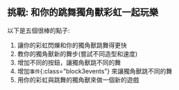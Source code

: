 ## 挑戰: 和你的跳舞獨角獸彩虹一起玩樂

以下是五個很棒的點子:

1. 讓你的彩虹閃爍和你的獨角獸跳舞得更快
2. 教你的獨角獸新的舞步(嘗試不同造型和速度)
3. 增加不同的按鈕，讓獨角獸跳不同的舞
4. 增加`事件`{:class="block3events"} 來讓獨角獸跳不同的舞
5. 用你的彩虹與跳舞的獨角獸來做一個新的遊戲